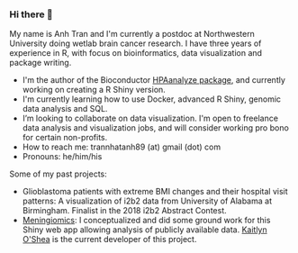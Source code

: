 ### Hi there 👋
My name is Anh Tran and I'm currently a postdoc at Northwestern University doing wetlab brain cancer research. I have three years of experience in R, with focus on bioinformatics, data visualization and package writing.

- I'm the author of the Bioconductor [HPAanalyze package](https://github.com/trannhatanh89/HPAanalyze), and currently working on creating a R Shiny version.
- I'm currently learning how to use Docker, advanced R Shiny, genomic data analysis and SQL.
- I’m looking to collaborate on data visualization. I'm open to freelance data analysis and visualization jobs, and will consider working pro bono for certain non-profits.
- How to reach me: trannhatanh89 (at) gmail (dot) com
- Pronouns: he/him/his

Some of my past projects:

- Glioblastoma patients with extreme BMI changes and their hospital visit patterns: A visualization of i2b2 data from University of Alabama at Birmingham. Finalist in the 2018 i2b2 Abstract Contest.
- [Meningiomics](http://meningiomics.northwestern.edu/): I conceptualized and did some ground work for this Shiny web app allowing analysis of publicly available data. [Kaitlyn O'Shea](https://github.com/kaitlu/MeningiOMICS) is the current developer of this project.


<!--
**trannhatanh89/trannhatanh89** is a ✨ _special_ ✨ repository because its `README.md` (this file) appears on your GitHub profile.

Here are some ideas to get you started:

- 🔭 I’m currently working on ...
- 🌱 I’m currently learning ...
- 👯 I’m looking to collaborate on ...
- 🤔 I’m looking for help with ...
- 💬 Ask me about ...
- 📫 How to reach me: ...
- 😄 Pronouns: ...
- ⚡ Fun fact: ...
-->

